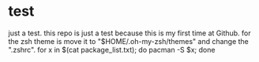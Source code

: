 # test
just a test.
this repo is just a test because this is my first time at Github.
for the zsh theme is move it to "$HOME/.oh-my-zsh/themes" and change the ".zshrc".
for x in $(cat package_list.txt); do pacman -S $x; done
